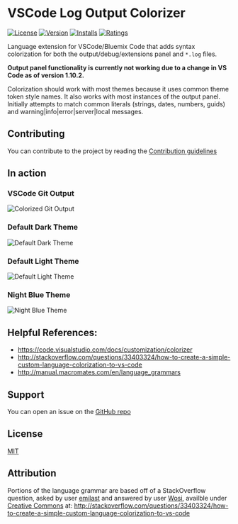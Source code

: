 # VSCode Log Output Colorizer
[![License](http://img.shields.io/badge/license-MIT-green.svg?style=flat)](https://raw.githubusercontent.com/IBM-Bluemix/vscode-log-output-colorizer/master/LICENSE)
[![Version](https://vsmarketplacebadge.apphb.com/version/IBM.output-colorizer.svg)](https://marketplace.visualstudio.com/items?itemName=IBM.output-colorizer)
[![Installs](https://vsmarketplacebadge.apphb.com/installs/IBM.output-colorizer.svg)](https://marketplace.visualstudio.com/items?itemName=IBM.output-colorizer)
[![Ratings](https://vsmarketplacebadge.apphb.com/rating/IBM.output-colorizer.svg)](https://marketplace.visualstudio.com/items?itemName=IBM.output-colorizer)

Language extension for VSCode/Bluemix Code that adds syntax colorization for both the output/debug/extensions panel and `*.log` files.

**Output panel functionality is currently not working due to a change in VS Code as of version 1.10.2.**

Colorization should work with most themes because it uses common theme token style names. It also works with most instances of the output panel. Initially attempts to match common literals (strings, dates, numbers, guids) and warning|info|error|server|local messages.

## Contributing
You can contribute to the project by reading the [Contribution guidelines](https://github.com/IBM-Bluemix/vscode-log-output-colorizer/blob/master/CONTRIBUTING.md)

## In action

### VSCode Git Output
![Colorized Git Output](https://raw.githubusercontent.com/IBM-Bluemix/vscode-log-output-colorizer/master/github-assets/screenshot-4.jpg)

### Default Dark Theme
![Default Dark Theme](https://raw.githubusercontent.com/IBM-Bluemix/vscode-log-output-colorizer/master/github-assets/screenshot-1.jpg)

### Default Light Theme
![Default Light Theme](https://raw.githubusercontent.com/IBM-Bluemix/vscode-log-output-colorizer/master/github-assets/screenshot-2.jpg)

### Night Blue Theme
![Night Blue Theme](https://raw.githubusercontent.com/IBM-Bluemix/vscode-log-output-colorizer/master/github-assets/screenshot-3.jpg)

## Helpful References:

* https://code.visualstudio.com/docs/customization/colorizer
* http://stackoverflow.com/questions/33403324/how-to-create-a-simple-custom-language-colorization-to-vs-code 
* http://manual.macromates.com/en/language_grammars

## Support
You can open an issue on the [GitHub repo](https://github.com/IBM-Bluemix/vscode-log-output-colorizer/issues)

## License
[MIT](LICENSE)

## Attribution
Portions of the language grammar are based off of a StackOverflow question, asked by user [emilast](http://stackoverflow.com/users/736684/emilast) and answered by user [Wosi](http://stackoverflow.com/users/2023316/wosi), availble under [Creative Commons](http://blog.stackoverflow.com/2009/06/attribution-required/) at: http://stackoverflow.com/questions/33403324/how-to-create-a-simple-custom-language-colorization-to-vs-code 
